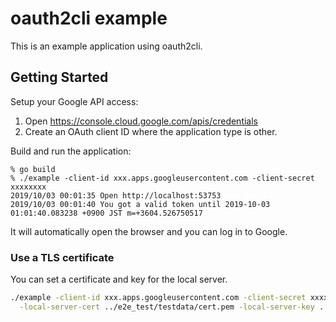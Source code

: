 # oauth2cli example

This is an example application using oauth2cli.


## Getting Started

Setup your Google API access:

1. Open https://console.cloud.google.com/apis/credentials
1. Create an OAuth client ID where the application type is other.

Build and run the application:

```
% go build
% ./example -client-id xxx.apps.googleusercontent.com -client-secret xxxxxxxx
2019/10/03 00:01:35 Open http://localhost:53753
2019/10/03 00:01:40 You got a valid token until 2019-10-03 01:01:40.083238 +0900 JST m=+3604.526750517
```

It will automatically open the browser and you can log in to Google.

### Use a TLS certificate

You can set a certificate and key for the local server.

```sh
./example -client-id xxx.apps.googleusercontent.com -client-secret xxxxxxxx \
  -local-server-cert ../e2e_test/testdata/cert.pem -local-server-key ../e2e_test/testdata/cert-key.pem
```
